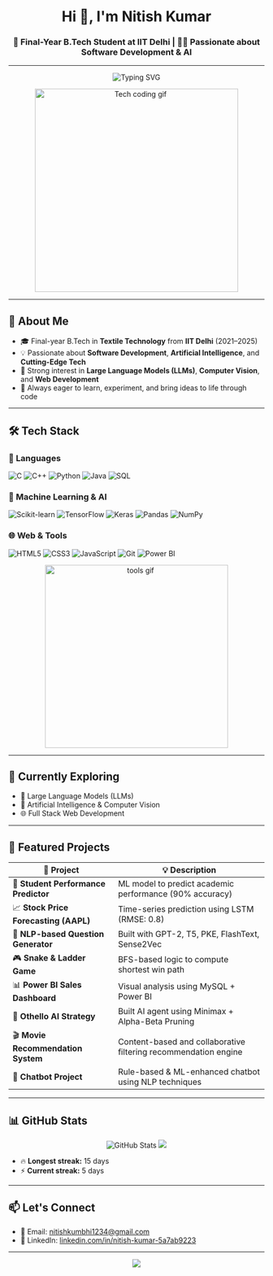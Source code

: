 <h1 align="center">Hi 👋, I'm Nitish Kumar</h1>
<h3 align="center">🚀 Final-Year B.Tech Student at IIT Delhi | 👨‍💻 Passionate about Software Development & AI</h3>

---

<p align="center">
  <img src="https://readme-typing-svg.herokuapp.com?font=Fira+Code&size=20&pause=1000&center=true&vCenter=true&width=460&lines=Welcome+to+my+GitHub!;Software+Dev+%7C+ML+%7C+AI+%7C+CV;Let's+Build+Something+Awesome+Together+%F0%9F%9A%80" alt="Typing SVG" />
</p>

<p align="center">
  <img src="https://media.giphy.com/media/qgQUggAC3Pfv687qPC/giphy.gif" width="400" alt="Tech coding gif" />
</p>

---

## 🚀 About Me

- 🎓 Final-year B.Tech in **Textile Technology** from **IIT Delhi** (2021–2025)  
- 💡 Passionate about **Software Development**, **Artificial Intelligence**, and **Cutting-Edge Tech**
- 🤖 Strong interest in **Large Language Models (LLMs)**, **Computer Vision**, and **Web Development**
- 🧠 Always eager to learn, experiment, and bring ideas to life through code

---

## 🛠️ Tech Stack

### 🚀 Languages
![C](https://img.shields.io/badge/-C-A8B9CC?logo=c&logoColor=white)
![C++](https://img.shields.io/badge/-C++-00599C?logo=c%2B%2B&logoColor=white)
![Python](https://img.shields.io/badge/-Python-3776AB?logo=python&logoColor=white)
![Java](https://img.shields.io/badge/-Java-007396?logo=java&logoColor=white)
![SQL](https://img.shields.io/badge/-MySQL-4479A1?logo=mysql&logoColor=white)

### 🧠 Machine Learning & AI
![Scikit-learn](https://img.shields.io/badge/-Scikit--Learn-F7931E?logo=scikit-learn&logoColor=white)
![TensorFlow](https://img.shields.io/badge/-TensorFlow-FF6F00?logo=tensorflow&logoColor=white)
![Keras](https://img.shields.io/badge/-Keras-D00000?logo=keras&logoColor=white)
![Pandas](https://img.shields.io/badge/-Pandas-150458?logo=pandas)
![NumPy](https://img.shields.io/badge/-NumPy-013243?logo=numpy)

### 🌐 Web & Tools
![HTML5](https://img.shields.io/badge/-HTML5-E34F26?logo=html5&logoColor=white)
![CSS3](https://img.shields.io/badge/-CSS3-1572B6?logo=css3&logoColor=white)
![JavaScript](https://img.shields.io/badge/-JavaScript-F7DF1E?logo=javascript&logoColor=black)
![Git](https://img.shields.io/badge/-Git-F05032?logo=git&logoColor=white)
![Power BI](https://img.shields.io/badge/-PowerBI-F2C811?logo=powerbi&logoColor=black)

<p align="center">
  <img src="https://media.giphy.com/media/iIGT8Y1rOYhBpdHh1C/giphy.gif" width="360" alt="tools gif" />
</p>

---

## 🌱 Currently Exploring

- 🧠 Large Language Models (LLMs)  
- 🤖 Artificial Intelligence & Computer Vision  
- 🌐 Full Stack Web Development

---

## 📌 Featured Projects

| 🚀 Project | 💡 Description |
|-----------|----------------|
| 🧠 **Student Performance Predictor** | ML model to predict academic performance (90% accuracy) |
| 📈 **Stock Price Forecasting (AAPL)** | Time-series prediction using LSTM (RMSE: 0.8) |
| 🤖 **NLP-based Question Generator** | Built with GPT-2, T5, PKE, FlashText, Sense2Vec |
| 🎮 **Snake & Ladder Game** | BFS-based logic to compute shortest win path |
| 📊 **Power BI Sales Dashboard** | Visual analysis using MySQL + Power BI |
| 🧩 **Othello AI Strategy** | Built AI agent using Minimax + Alpha-Beta Pruning |
| 🎬 **Movie Recommendation System** | Content-based and collaborative filtering recommendation engine |
| 💬 **Chatbot Project** | Rule-based & ML-enhanced chatbot using NLP techniques |

---

## 📊 GitHub Stats

<p align="center">
  <img src="https://github-readme-stats.vercel.app/api?username=your-github-username&show_icons=true&theme=radical" alt="GitHub Stats" />
  <img src="https://github-readme-streak-stats.herokuapp.com?user=your-github-username&theme=radical&date_format=M%20j%5B%2C%20Y%5D&fire=DD2727&currStreakNum=DD2727&sideLabels=DD2727&ring=DD2727&sideNums=DD2727&dates=DDDDDD&stroke=292D3E&background=0D1117&currStreakLabel=DD2727" />
</p>

- 🔥 **Longest streak:** 15 days  
- ⚡ **Current streak:** 5 days

---

## 📫 Let's Connect

- 📧 Email: [nitishkumbhi1234@gmail.com](mailto:nitishkumbhi1234@gmail.com)  
- 💼 LinkedIn: [linkedin.com/in/nitish-kumar-5a7ab9223](https://www.linkedin.com/in/nitish-kumar-5a7ab9223/)

---

<p align="center">
  <img src="https://quotes-github-readme.vercel.app/api?type=horizontal&theme=tokyonight" />
</p>
